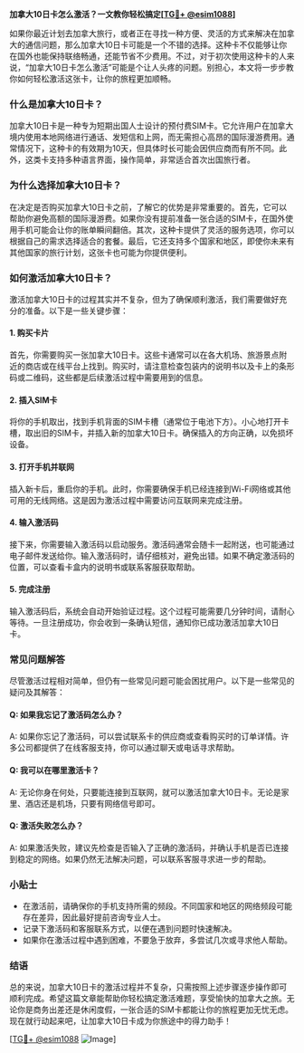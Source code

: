 **加拿大10日卡怎么激活？一文教你轻松搞定[[TG💪+ @esim1088](https://t.me/s/esim1088)]**

如果你最近计划去加拿大旅行，或者正在寻找一种方便、灵活的方式来解决在加拿大的通信问题，那么加拿大10日卡可能是一个不错的选择。这种卡不仅能够让你在国外也能保持联络畅通，还能节省不少费用。不过，对于初次使用这种卡的人来说，“加拿大10日卡怎么激活”可能是个让人头疼的问题。别担心，本文将一步步教你如何轻松激活这张卡，让你的旅程更加顺畅。

### 什么是加拿大10日卡？

加拿大10日卡是一种专为短期出国人士设计的预付费SIM卡。它允许用户在加拿大境内使用本地网络进行通话、发短信和上网，而无需担心高昂的国际漫游费用。通常情况下，这种卡的有效期为10天，但具体时长可能会因供应商而有所不同。此外，这类卡支持多种语言界面，操作简单，非常适合首次出国旅行者。

### 为什么选择加拿大10日卡？

在决定是否购买加拿大10日卡之前，了解它的优势是非常重要的。首先，它可以帮助你避免高额的国际漫游费。如果你没有提前准备一张合适的SIM卡，在国外使用手机可能会让你的账单瞬间翻倍。其次，这种卡提供了灵活的服务选项，你可以根据自己的需求选择适合的套餐。最后，它还支持多个国家和地区，即使你未来有其他国家的旅行计划，这张卡也可能为你提供便利。

### 如何激活加拿大10日卡？

激活加拿大10日卡的过程其实并不复杂，但为了确保顺利激活，我们需要做好充分的准备。以下是一些关键步骤：

#### 1. 购买卡片

首先，你需要购买一张加拿大10日卡。这些卡通常可以在各大机场、旅游景点附近的商店或在线平台上找到。购买时，请注意检查包装内的说明书以及卡上的条形码或二维码，这些都是后续激活过程中需要用到的信息。

#### 2. 插入SIM卡

将你的手机取出，找到手机背面的SIM卡槽（通常位于电池下方）。小心地打开卡槽，取出旧的SIM卡，并插入新的加拿大10日卡。确保插入的方向正确，以免损坏设备。

#### 3. 打开手机并联网

插入新卡后，重启你的手机。此时，你需要确保手机已经连接到Wi-Fi网络或其他可用的无线网络。这是因为激活过程中需要访问互联网来完成注册。

#### 4. 输入激活码

接下来，你需要输入激活码以启动服务。激活码通常会随卡一起附送，也可能通过电子邮件发送给你。输入激活码时，请仔细核对，避免出错。如果不确定激活码的位置，可以查看卡盒内的说明书或联系客服获取帮助。

#### 5. 完成注册

输入激活码后，系统会自动开始验证过程。这个过程可能需要几分钟时间，请耐心等待。一旦注册成功，你会收到一条确认短信，通知你已成功激活加拿大10日卡。

### 常见问题解答

尽管激活过程相对简单，但仍有一些常见问题可能会困扰用户。以下是一些常见的疑问及其解答：

#### Q: 如果我忘记了激活码怎么办？
A: 如果你忘记了激活码，可以尝试联系卡的供应商或查看购买时的订单详情。许多公司都提供了在线客服支持，你可以通过聊天或电话寻求帮助。

#### Q: 我可以在哪里激活卡？
A: 无论你身在何处，只要能连接到互联网，就可以激活加拿大10日卡。无论是家里、酒店还是机场，只要有网络信号即可。

#### Q: 激活失败怎么办？
A: 如果激活失败，建议先检查是否输入了正确的激活码，并确认手机是否已连接到稳定的网络。如果仍然无法解决问题，可以联系客服寻求进一步的帮助。

### 小贴士

- 在激活前，请确保你的手机支持所需的频段。不同国家和地区的网络频段可能存在差异，因此最好提前咨询专业人士。
- 记录下激活码和客服联系方式，以便在遇到问题时快速解决。
- 如果你在激活过程中遇到困难，不要急于放弃，多尝试几次或寻求他人帮助。

### 结语

总的来说，加拿大10日卡的激活过程并不复杂，只需按照上述步骤逐步操作即可顺利完成。希望这篇文章能帮助你轻松搞定激活难题，享受愉快的加拿大之旅。无论你是商务出差还是休闲度假，一张合适的SIM卡都能让你的旅程更加无忧无虑。现在就行动起来吧，让加拿大10日卡成为你旅途中的得力助手！

[[TG💪+ @esim1088](https://t.me/s/esim1088) ![Image](https://i.postimg.cc/4NQfJmqS/Snipaste-2025-05-13-00-14-12.png)]